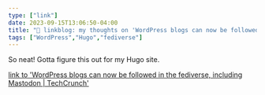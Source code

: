 ```yaml
---
type: ["link"]
date: 2023-09-15T13:06:50-04:00
title: "🔗 linkblog: my thoughts on 'WordPress blogs can now be followed in the fediverse, including Mastodon | TechCrunch'"
tags: ["WordPress","Hugo","fediverse"]
---
```

So neat! Gotta figure this out for my Hugo site.  
 

[link to 'WordPress blogs can now be followed in the fediverse, including Mastodon | TechCrunch'](https://techcrunch.com/2023/09/14/wordpress-blogs-can-now-be-followed-in-the-fediverse-including-mastodon/)
